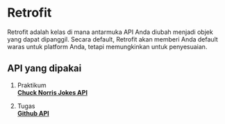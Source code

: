 # Retrofit 
Retrofit adalah kelas di mana antarmuka API Anda diubah menjadi objek yang dapat dipanggil. Secara default, Retrofit akan memberi Anda default waras untuk platform Anda, tetapi memungkinkan untuk penyesuaian.

## API yang dipakai
1. Praktikum<br>
**[Chuck Norris Jokes API]([https://link](https://api.chucknorris.io/#!))**

2. Tugas<br>
**[Github API]([https://link](https://developer.github.com/v3/))**